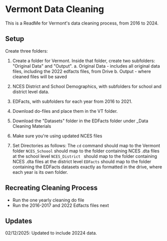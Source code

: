 
# Vermont Data Cleaning

This is a ReadMe for Vermont's data cleaning process, from 2016 to 2024.


## Setup
Create three folders:
1. Create a folder for Vermont. Inside that folder, create two subfolders: "Original Data" and "Output".
    a. Original Data - includes all original data files, including the 2022 edfacts files, from Drive
    b. Output - where cleaned files will be saved
2. NCES District and School Demographics, with subfolders for school and district level data.
3. EDFacts, with subfolders for each year from 2016 to 2021.


1. Download do-files and place them in the VT folder.
2. Download the "Datasets" folder in the EDFacts folder under _Data Cleaning Materials
3. Make sure you're using updated NCES files 
4. Set Directories as follows:
The `cd` command should map to the Vermont folder
`NCES_Schoool` should map to the folder containing NCES .dta files at the school level
`NCES_District ` should map to the folder containing NCES .dta files at the district level
`EDFacts` should map to the folder containing the EDFacts datasets exactly as formatted in the drive, where each year is its own folder.

## Recreating Cleaning Process
- Run the one yearly cleaning do file
- Run the 2016-2017 and 2022 Edfacts files next

## Updates
02/12/2025: Updated to include 20224 data.








